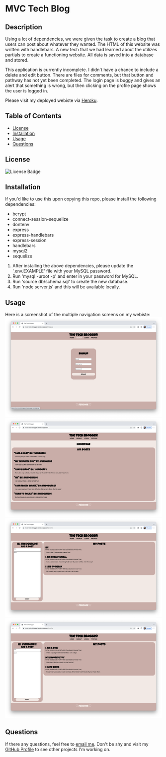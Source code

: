 # MVC Tech Blog

## Description
Using a lot of dependencies, we were given the task to create a blog that users can post about whatever they wanted. The HTML of this website was written with handlebars. A new tech that we had learned about the utilizes partials to create a functioning website. All data is saved into a database and stored.

This application is currently incomplete. I didn't have a chance to include a delete and edit button. There are files for comments, but that button and pathway has not yet been completed. The login page is buggy and gives an alert that something is wrong, but then clicking on the profile page shows the user is logged in.

Please visit my deployed webiste via [Heroku](https://mvc-tech-blogger.herokuapp.com/).

## Table of Contents
- [License](#license)
- [Installation](#installation)
- [Usage](#usage)
- [Questions](#questions)

## License
![License Badge](https://img.shields.io/static/v1?label=license&message=None&color=blue)

## Installation
If you'd like to use this upon copying this repo, please install the following dependencies:
- bcrypt
- connect-session-sequelize
- dontenv
- express
- express-handlebars
- express-session
- handlebars
- mysql2
- sequelize

1. After installing the above dependencies, please update the '.env.EXAMPLE' file with your MySQL password.
2. Run 'mysql -uroot -p' and enter in your password for MySQL.
3. Run 'source db/schema.sql' to create the new database.
4. Run 'node server.js' and this will be available locally.
    
## Usage
Here is a screenshot of the multiple navigation screens on my webiste:
![signup screen](./assets/signup%20screen.png)
![homepage](./assets/home%20screen.png)
![demo profile](./assets/demo%20profile.png)
![demo profile](./assets/demo%20profile%202.png)


## Questions
If there any questions, feel free to [email me](mailto:dejesusf@uw.edu). Don't be shy and visit my [GitHub Profile](https://github.com/dejesusf) to see other projects I'm working on.